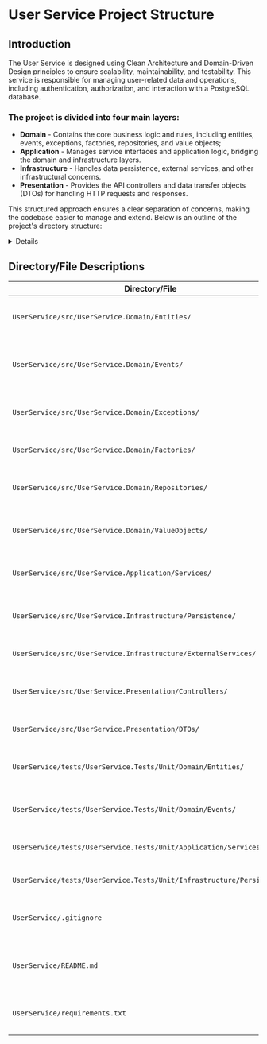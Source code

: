 # User Service Project Structure 

## Introduction
The User Service is designed using Clean Architecture and Domain-Driven Design principles to ensure scalability, maintainability, and testability. This service is responsible for managing user-related data and operations, including authentication, authorization, and interaction with a PostgreSQL database.

### The project is divided into four main layers:

* **Domain** - Contains the core business logic and rules, including entities, events, exceptions, factories, repositories, and value objects;
* **Application** - Manages service interfaces and application logic, bridging the domain and infrastructure layers.
* **Infrastructure** - Handles data persistence, external services, and other infrastructural concerns.
* **Presentation** - Provides the API controllers and data transfer objects (DTOs) for handling HTTP requests and responses.

This structured approach ensures a clear separation of concerns, making the codebase easier to manage and extend. Below is an outline of the project's directory structure:

<details>
   - **UserService**
  - **src**
    - **UserService.Domain**
      - **Entities**
        - [_README.md](UserService/src/UserService.Domain/Entities/_README.md)
        - AggregateRoot.cs
        - User.cs
      - **Events**
        - [_README.md](UserService/src/UserService.Domain/Events/_README.md)
        - BannedUserAdded.cs
        - BannedUserRemoved.cs
        - ContactRequestAdded.cs
        - ContactRequestRemoved.cs
        - IDomainEvent.cs
        - UserTrackingAuditAdded.cs
      - **Exceptions**
      - **Factories**
      - **Repositories**
      - **ValueObjects**
    - **UserService.Application**
      - [_README.md](UserService/src/UserService.Application/_README.md)
      - **Services**
    - **UserService.Infrastructure**
      - [_README.md](UserService/src/UserService.Infrastructure/_README.md)
      - **Persistence**
        - UserRepository.cs
      - **ExternalServices**
    - **UserService.Presentation**
      - **Controllers**
      - **DTOs**
  - **tests**
    - **UserService.Tests**
      - **Unit**
        - **Domain**
          - **Entities**
            - AggregateRootTests.cs
            - UserTests.cs
          - **Events**
            - BannedUserAddedTests.cs
            - BannedUserRemovedTests.cs
            - ContactRequestAddedTests.cs
            - ContactRequestRemovedTests.cs
            - UserTrackingAuditAddedTests.cs
        - **Application**
          - **Services**
        - **Infrastructure**
          - **Persistence**
            - UserRepositoryTests.cs
- [.gitignore](UserService/.gitignore)
- [README.md](UserService/README.md)
- [requirements.txt](UserService/requirements.txt)
</details>
  
## Directory/File Descriptions

| Directory/File                          | Description                                                   |
|-----------------------------------------|---------------------------------------------------------------|
| `UserService/src/UserService.Domain/Entities/`     | Domain entities representing core business concepts.          |
| `UserService/src/UserService.Domain/Events/`       | Domain events capturing significant changes or actions.       |
| `UserService/src/UserService.Domain/Exceptions/`   | Custom exceptions specific to domain logic.                    |
| `UserService/src/UserService.Domain/Factories/`    | Factories for creating domain objects.                         |
| `UserService/src/UserService.Domain/Repositories/` | Interfaces or base classes for data access operations.         |
| `UserService/src/UserService.Domain/ValueObjects/`  | Immutable value objects used within the domain.                |
| `UserService/src/UserService.Application/Services/` | Application services implementing business logic.             |
| `UserService/src/UserService.Infrastructure/Persistence/` | Data access logic, including repository implementations.   |
| `UserService/src/UserService.Infrastructure/ExternalServices/` | Integration with external services or APIs.             |
| `UserService/src/UserService.Presentation/Controllers/` | API controllers handling HTTP requests and responses.       |
| `UserService/src/UserService.Presentation/DTOs/`      | Data Transfer Objects for API input and output.              |
| `UserService/tests/UserService.Tests/Unit/Domain/Entities/` | Unit tests for domain entities and aggregate roots.    |
| `UserService/tests/UserService.Tests/Unit/Domain/Events/` | Unit tests for domain events and event handlers.       |
| `UserService/tests/UserService.Tests/Unit/Application/Services/` | Unit tests for application layer services.         |
| `UserService/tests/UserService.Tests/Unit/Infrastructure/Persistence/` | Unit tests for repository implementations.   |
| `UserService/.gitignore`                  | Specifies files and directories to ignore in version control. |
| `UserService/README.md`                   | Project documentation providing an overview and instructions. |
| `UserService/requirements.txt`            | Lists dependencies required for the project.                   |



